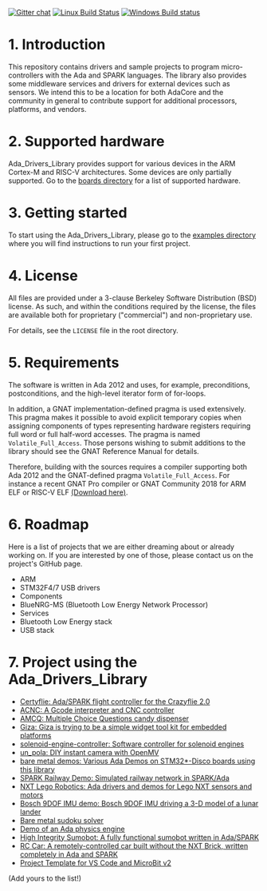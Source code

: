 [![Gitter chat](https://badges.gitter.im/gitterHQ/gitter.png)](https://gitter.im/ada-lang/Ada_Drivers_Library)
[![Linux Build Status](https://travis-ci.org/AdaCore/Ada_Drivers_Library.svg?branch=master)](https://travis-ci.org/AdaCore/Ada_Drivers_Library)
[![Windows Build status](https://ci.appveyor.com/api/projects/status/github/AdaCore/Ada_Drivers_Library?branch=master&svg=true)](https://ci.appveyor.com/project/github-integration-adacore/ada-drivers-library)

# 1. Introduction

This repository contains drivers and sample projects to program
micro-controllers with the Ada and SPARK languages. The library also provides
some middleware services and drivers for external devices such as sensors. We
intend this to be a location for both AdaCore and the community in general to
contribute support for additional processors, platforms, and vendors.

# 2. Supported hardware

Ada_Drivers_Library provides support for various devices in the ARM Cortex-M
and RISC-V architectures. Some devices are only partially supported. Go to the
[boards directory](boards/) for a list of supported hardware.

# 3. Getting started

To start using the Ada_Drivers_Library, please go to the [examples
directory](examples/) where you will find instructions to run your first
project.

# 4. License

All files are provided under a 3-clause Berkeley Software Distribution (BSD)
license. As such, and within the conditions required by the license, the files
are available both for proprietary ("commercial") and non-proprietary use.

For details, see the `LICENSE` file in the root directory.

# 5. Requirements

The software is written in Ada 2012 and uses, for example, preconditions,
postconditions, and the high-level iterator form of for-loops.

In addition, a GNAT implementation-defined pragma is used extensively. This
pragma makes it possible to avoid explicit temporary copies when assigning
components of types representing hardware registers requiring full word or full
half-word accesses. The pragma is named `Volatile_Full_Access`. Those persons
wishing to submit additions to the library should see the GNAT Reference Manual
for details.

Therefore, building with the sources requires a compiler supporting both Ada
2012 and the GNAT-defined pragma `Volatile_Full_Access`. For instance a recent
GNAT Pro compiler or GNAT Community 2018 for ARM ELF or RISC-V ELF [(Download
here)](http://adacore.com/download).

# 6. Roadmap

Here is a list of projects that we are either dreaming about or already working
on. If you are interested by one of those, please contact us on the project's
GitHub page.

* ARM
 * STM32F4/7 USB drivers
* Components
 * BlueNRG-MS (Bluetooth Low Energy Network Processor)
* Services
 * Bluetooth Low Energy stack
 * USB stack

# 7. Project using the Ada_Drivers_Library

 * [Certyflie: Ada/SPARK flight controller for the Crazyflie 2.0](https://github.com/AdaCore/Certyflie)
 * [ACNC: A Gcode interpreter and CNC controller](https://github.com/Fabien-Chouteau/ACNC)
 * [AMCQ: Multiple Choice Questions candy dispenser](https://github.com/Fabien-Chouteau/AMCQ)
 * [Giza: Giza is trying to be a simple widget tool kit for embedded platforms](https://github.com/Fabien-Chouteau/Giza)
 * [solenoid-engine-controller: Software controller for solenoid engines](https://github.com/Fabien-Chouteau/solenoid-engine-controller)
 * [un_pola: DIY instant camera with OpenMV](https://github.com/Fabien-Chouteau/un_pola)
 * [bare metal demos: Various Ada Demos on STM32*-Disco boards using this library](https://github.com/lambourg/Ada_Bare_Metal_Demos)
 * [SPARK Railway Demo: Simulated railway network in SPARK/Ada](https://github.com/AdaCore/SPARK_Railway_Simulation_Demo)
 * [NXT Lego Robotics: Ada drivers and demos for Lego NXT sensors and motors](https://github.com/AdaCore/Robotics_with_Ada)
 * [Bosch 9DOF IMU demo: Bosch 9DOF IMU driving a 3-D model of a lunar lander](
https://github.com/AdaCore/Lunar_Lander_Rotation_Demo)
 * [Bare metal sudoku solver](https://github.com/stangassinger/sudoku)
 * [Demo of an Ada physics engine](https://github.com/Kidev/DemoAdaPhysics2D)
 * [High Integrity Sumobot: A fully functional sumobot written in Ada/SPARK](https://github.com/bosepchuk/High_Integrity_Sumobot)
 * [RC Car: A remotely-controlled car built without the NXT Brick, written completely in Ada and SPARK](https://github.com/AdaCore/RC_Car_Demo)
 * [Project Template for VS Code and MicroBit v2](https://github.com/aiunderstand/Ada-Embedded-Project-MicroBitV2)

(Add yours to the list!)

